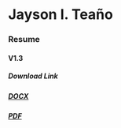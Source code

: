 # Jayson I. Teaño

<h3>Resume</h3>
<h4>V1.3</h3>

<h5>Download Link</h5>
<h5><a href="https://github.com/JaysonTeano/Resume/raw/master/Tea%C3%B1o%2C%20Jayson.docx"> DOCX </a></h5>
<h5><a href="https://github.com/JaysonTeano/Resume/raw/master/Tea%C3%B1o%2C%20Jayson.pdf"> PDF </a></h5>
